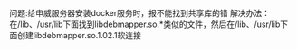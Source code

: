 问题:给申威服务器安装docker服务时，报不能找到共享库的错
解决办法：在/lib、/usr/lib下面找到libdebmapper.so.*类似的文件，然后在/lib、/usr/lib下面创建libdebmapper.so.1.02.1软连接

